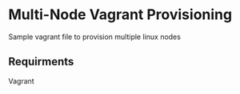 # Multi-Node Vagrant Provisioning
  Sample vagrant file to provision multiple linux nodes

## Requirments
  Vagrant
  
